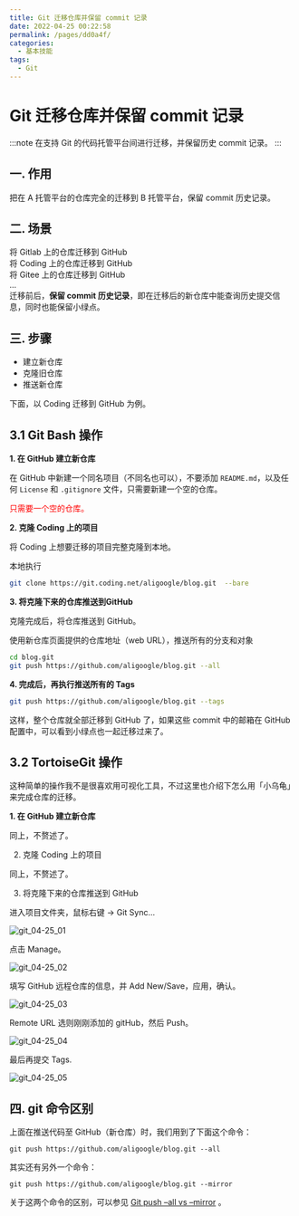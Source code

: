 ```yaml
---
title: Git 迁移仓库并保留 commit 记录
date: 2022-04-25 00:22:58
permalink: /pages/dd0a4f/
categories:
  - 基本技能
tags:
  - Git
---
```


# Git 迁移仓库并保留 commit 记录

:::note
在支持 Git 的代码托管平台间进行迁移，并保留历史 commit 记录。
:::

## 一. 作用

把在 A 托管平台的仓库完全的迁移到 B 托管平台，保留 commit 历史记录。

## 二. 场景

将 Gitlab 上的仓库迁移到 GitHub  
将 Coding 上的仓库迁移到 GitHub  
将 Gitee 上的仓库迁移到 GitHub  
...  
迁移前后，**保留 commit 历史记录**，即在迁移后的新仓库中能查询历史提交信息，同时也能保留小绿点。

## 三. 步骤

- 建立新仓库
- 克隆旧仓库
- 推送新仓库

下面，以 Coding 迁移到 GitHub 为例。

## 3.1 Git Bash 操作

**1. 在 GitHub 建立新仓库**

在 GitHub 中新建一个同名项目（不同名也可以），不要添加 `README.md`，以及任何 `License` 和 `.gitignore` 文件，只需要新建一个空的仓库。

<span style="color: #ff0000;">只需要一个空的仓库。</span>

**2. 克隆 Coding 上的项目**

将 Coding 上想要迁移的项目完整克隆到本地。

本地执行

```bash
git clone https://git.coding.net/aligoogle/blog.git  --bare
```

**3. 将克隆下来的仓库推送到GitHub**

克隆完成后，将仓库推送到 GitHub。

使用新仓库页面提供的仓库地址（web URL），推送所有的分支和对象

```bash
cd blog.git
git push https://github.com/aligoogle/blog.git --all
```

**4. 完成后，再执行推送所有的 Tags**

```bash
git push https://github.com/aligoogle/blog.git --tags
```

这样，整个仓库就全部迁移到 GitHub 了，如果这些 commit 中的邮箱在 GitHub 配置中，可以看到小绿点也一起迁移过来了。


## 3.2 TortoiseGit 操作

这种简单的操作我不是很喜欢用可视化工具，不过这里也介绍下怎么用「小乌龟」来完成仓库的迁移。

**1. 在 GitHub 建立新仓库**

同上，不赘述了。

2. 克隆 Coding 上的项目

同上，不赘述了。

3. 将克隆下来的仓库推送到 GitHub

进入项目文件夹，鼠标右键 -> Git Sync…

![git_04-25_01](https://fastly.jsdelivr.net/gh/oliver556/image-hosting@master/20220425/git_04-25_01.2jdi27nkoqi0.webp)

点击 Manage。

![git_04-25_02](https://fastly.jsdelivr.net/gh/oliver556/image-hosting@master/20220425/git_04-25_02.48x4zsksgf20.webp)

填写 GitHub 远程仓库的信息，并 Add New/Save，应用，确认。

![git_04-25_03](https://fastly.jsdelivr.net/gh/oliver556/image-hosting@master/20220425/git_04-25_03.4pkvscaauyk0.webp)

Remote URL 选则刚刚添加的 gitHub，然后 Push。

![git_04-25_04](https://fastly.jsdelivr.net/gh/oliver556/image-hosting@master/20220425/git_04-25_04.7775ka9kd0o0.webp)

最后再提交 Tags.

![git_04-25_05](https://fastly.jsdelivr.net/gh/oliver556/image-hosting@master/20220425/git_04-25_05.6v5m8bi59ts0.webp)

## 四. git 命令区别

上面在推送代码至 GitHub（新仓库）时，我们用到了下面这个命令：

`git push https://github.com/aligoogle/blog.git --all`

其实还有另外一个命令：

`git push https://github.com/aligoogle/blog.git --mirror`

关于这两个命令的区别，可以参见 [Git push –all vs –mirror](https://stackoverflow.com/questions/49343025/git-push-all-vs-mirror) 。
